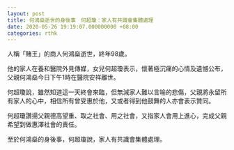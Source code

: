 ```yaml
---
layout: post
title: 何鴻燊逝世的身後事　何超瓊：家人有共識會集體處理
date: 2020-05-26 19:19:07.000000000 +08:00
categories: rthk
---
```


人稱「賭王」的商人何鴻燊逝世，終年98歲。

他的家人在養和醫院外見傳媒，女兒何超瓊表示，懷著極沉痛的心情及遺憾公布，父親何鴻燊今日下午1時在醫院安祥離世。

何超瓊說，雖然知道這一天終會來臨，但無減家人難以言喻的悲傷，父親將永留所有家人的心中，相信所有曾受惠於他，又或者得到他鼓舞的人亦會表示贊同。

何超瓊讚揚父親德高望重、取之社會、用之社會，又指家人會用上進心，完成父親希望到做惠澤社會的責任。

至於何鴻燊的身後事，何超瓊說，家人有共識會集體處理。
